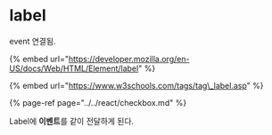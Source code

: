 # label

event 연결됨.



{% embed url="https://developer.mozilla.org/en-US/docs/Web/HTML/Element/label" %}

{% embed url="https://www.w3schools.com/tags/tag\_label.asp" %}

{% page-ref page="../../react/checkbox.md" %}



Label에 **이벤트**를 같이 전달하게 된다.



